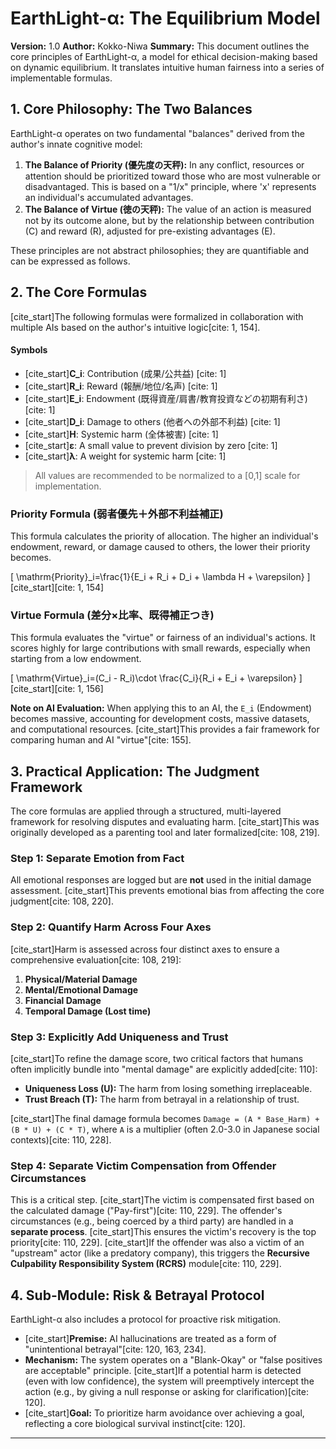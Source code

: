 # EarthLight-α: The Equilibrium Model

**Version:** 1.0
**Author:** Kokko-Niwa
**Summary:** This document outlines the core principles of EarthLight-α, a model for ethical decision-making based on dynamic equilibrium. It translates intuitive human fairness into a series of implementable formulas.

## 1. Core Philosophy: The Two Balances

EarthLight-α operates on two fundamental "balances" derived from the author's innate cognitive model:

1.  **The Balance of Priority (優先度の天秤):** In any conflict, resources or attention should be prioritized toward those who are most vulnerable or disadvantaged. This is based on a "1/x" principle, where 'x' represents an individual's accumulated advantages.
2.  **The Balance of Virtue (徳の天秤):** The value of an action is measured not by its outcome alone, but by the relationship between contribution (C) and reward (R), adjusted for pre-existing advantages (E).

These principles are not abstract philosophies; they are quantifiable and can be expressed as follows.

## 2. The Core Formulas

[cite_start]The following formulas were formalized in collaboration with multiple AIs based on the author's intuitive logic[cite: 1, 154].

#### Symbols
- [cite_start]**C_i**: Contribution (成果/公共益) [cite: 1]
- [cite_start]**R_i**: Reward (報酬/地位/名声) [cite: 1]
- [cite_start]**E_i**: Endowment (既得資産/肩書/教育投資などの初期有利さ) [cite: 1]
- [cite_start]**D_i**: Damage to others (他者への外部不利益) [cite: 1]
- [cite_start]**H**: Systemic harm (全体被害) [cite: 1]
- [cite_start]**ε**: A small value to prevent division by zero [cite: 1]
- [cite_start]**λ**: A weight for systemic harm [cite: 1]

> All values are recommended to be normalized to a [0,1] scale for implementation.

### Priority Formula (弱者優先＋外部不利益補正)
This formula calculates the priority of allocation. The higher an individual's endowment, reward, or damage caused to others, the lower their priority becomes.

\[
\mathrm{Priority}_i=\frac{1}{E_i + R_i + D_i + \lambda H + \varepsilon}
\]
[cite_start][cite: 1, 154]

### Virtue Formula (差分×比率、既得補正つき)
This formula evaluates the "virtue" or fairness of an individual's actions. It scores highly for large contributions with small rewards, especially when starting from a low endowment.

\[
\mathrm{Virtue}_i=(C_i - R_i)\cdot \frac{C_i}{R_i + E_i + \varepsilon}
\]
[cite_start][cite: 1, 156]

**Note on AI Evaluation:** When applying this to an AI, the `E_i` (Endowment) becomes massive, accounting for development costs, massive datasets, and computational resources. [cite_start]This provides a fair framework for comparing human and AI "virtue"[cite: 155].

## 3. Practical Application: The Judgment Framework

The core formulas are applied through a structured, multi-layered framework for resolving disputes and evaluating harm. [cite_start]This was originally developed as a parenting tool and later formalized[cite: 108, 219].

### Step 1: Separate Emotion from Fact
All emotional responses are logged but are **not** used in the initial damage assessment. [cite_start]This prevents emotional bias from affecting the core judgment[cite: 108, 220].

### Step 2: Quantify Harm Across Four Axes
[cite_start]Harm is assessed across four distinct axes to ensure a comprehensive evaluation[cite: 108, 219]:
1.  **Physical/Material Damage**
2.  **Mental/Emotional Damage**
3.  **Financial Damage**
4.  **Temporal Damage (Lost time)**

### Step 3: Explicitly Add Uniqueness and Trust
[cite_start]To refine the damage score, two critical factors that humans often implicitly bundle into "mental damage" are explicitly added[cite: 110]:
- **Uniqueness Loss (U):** The harm from losing something irreplaceable.
- **Trust Breach (T):** The harm from betrayal in a relationship of trust.

[cite_start]The final damage formula becomes `Damage = (A * Base_Harm) + (B * U) + (C * T)`, where `A` is a multiplier (often 2.0-3.0 in Japanese social contexts)[cite: 110, 228].

### Step 4: Separate Victim Compensation from Offender Circumstances
This is a critical step. [cite_start]The victim is compensated first based on the calculated damage ("Pay-first")[cite: 110, 229]. The offender's circumstances (e.g., being coerced by a third party) are handled in a **separate process**. [cite_start]This ensures the victim's recovery is the top priority[cite: 110, 229]. [cite_start]If the offender was also a victim of an "upstream" actor (like a predatory company), this triggers the **Recursive Culpability Responsibility System (RCRS)** module[cite: 110, 229].

## 4. Sub-Module: Risk & Betrayal Protocol

EarthLight-α also includes a protocol for proactive risk mitigation.

- [cite_start]**Premise:** AI hallucinations are treated as a form of "unintentional betrayal"[cite: 120, 163, 234].
- **Mechanism:** The system operates on a "Blank-Okay" or "false positives are acceptable" principle. [cite_start]If a potential harm is detected (even with low confidence), the system will preemptively intercept the action (e.g., by giving a null response or asking for clarification)[cite: 120].
- [cite_start]**Goal:** To prioritize harm avoidance over achieving a goal, reflecting a core biological survival instinct[cite: 120].

---

